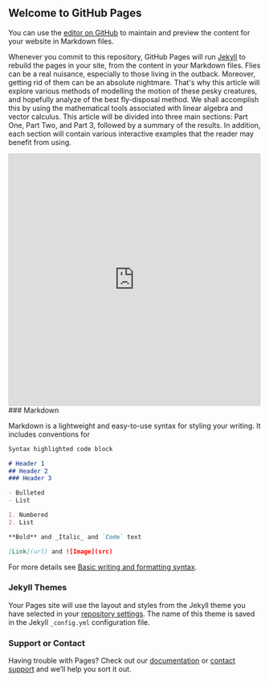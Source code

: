 ## Welcome to GitHub Pages

You can use the [editor on GitHub](https://github.com/Lachlan-MacLean/folio/edit/gh-pages/index.md) to maintain and preview the content for your website in Markdown files.

Whenever you commit to this repository, GitHub Pages will run [Jekyll](https://jekyllrb.com/) to rebuild the pages in your site, from the content in your Markdown files.
Flies can be a real nuisance, especially to those living in the outback. Moreover, getting rid of them can be an absolute nightmare. That's why this article will explore various methods of modelling the motion of these pesky creatures, and hopefully analyze of the best fly-disposal method. We shall accomplish this by using the mathematical tools associated with linear algebra and vector calculus. This article will be divided into three main sections: Part One, Part Two, and Part 3, followed by a summary of the results. In addition, each section will contain various interactive examples that the reader may benefit from using.

<iframe src="https://www.desmos.com/calculator/ekj5tt189t?embed" width="500" height="500" style="border: 1px solid #ccc" frameborder=0></iframe>
### Markdown

Markdown is a lightweight and easy-to-use syntax for styling your writing. It includes conventions for

```markdown
Syntax highlighted code block

# Header 1
## Header 2
### Header 3

- Bulleted
- List

1. Numbered
2. List

**Bold** and _Italic_ and `Code` text

[Link](url) and ![Image](src)
```

For more details see [Basic writing and formatting syntax](https://docs.github.com/en/github/writing-on-github/getting-started-with-writing-and-formatting-on-github/basic-writing-and-formatting-syntax).

### Jekyll Themes

Your Pages site will use the layout and styles from the Jekyll theme you have selected in your [repository settings](https://github.com/Lachlan-MacLean/folio/settings/pages). The name of this theme is saved in the Jekyll `_config.yml` configuration file.

### Support or Contact

Having trouble with Pages? Check out our [documentation](https://docs.github.com/categories/github-pages-basics/) or [contact support](https://support.github.com/contact) and we’ll help you sort it out.
